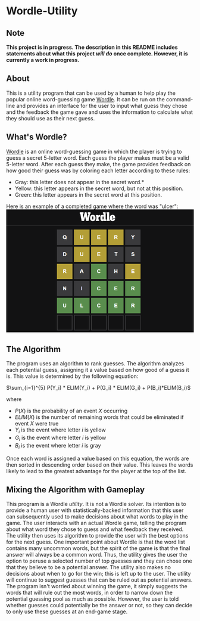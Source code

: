 # Wordle-Utility

## Note

**This project is in progress. The description in this README includes statements about what this project *will do* once complete. However, it is currently a work in progress.**

## About

This is a utility program that can be used by a human to help play the popular online word-guessing game [Wordle](https://www.nytimes.com/games/wordle/index.html). It can be run on the command-line and provides an interface for the user to input what guess they chose and the feedback the game gave and uses the information to calculate what they should use as their next guess. 

## What's Wordle?

[Wordle](https://www.nytimes.com/games/wordle/index.html) is an online word-guessing game in which the player is trying to guess a secret 5-letter word. Each guess the player makes must be a valid 5-letter word. After each guess they make, the game provides feedback on how good their guess was by coloring each letter according to these rules:
* Gray: this letter does not appear in the secret word.*
* Yellow: this letter appears in the secret word, but not at this position.
* Green: this letter appears in the secret word at this position.

Here is an example of a completed game where the word was "ulcer":
![](img/wordle.PNG "Example Wordle Game")

## The Algorithm

The program uses an algorithm to rank guesses. The algorithm analyzes each potential guess, assigning it a value based on how good of a guess it is. This value is determined by the following equation:

$\sum_{i=1}^{5} P(Y_i) * ELIM(Y_i) + P(G_i) * ELIM(G_i) + P(B_i)*ELIM(B_i)$

where 
* $P(X)$ is the probability of an event $X$ occurring
* $ELIM(X)$ is the number of remaining words that could be eliminated if event $X$ were true
* $Y_i$ is the event where letter $i$ is yellow
* $G_i$ is the event where letter $i$ is yellow
* $B_i$ is the event where letter $i$ is gray

Once each word is assigned a value based on this equation, the words are then sorted in descending order based on their value. This leaves the words likely to lead to the greatest advantage for the player at the top of the list.

## Mixing the Algorithm with Gameplay

This program is a Wordle *utility*. It is not a Wordle solver. Its intention is to provide a human user with statistically-backed information that this user can subsequently used to make decisions about what words to play in the game. The user interacts with an actual Wordle game, telling the program about what word they chose to guess and what feedback they received. The utility then uses its algorithm to provide the user with the best options for the next guess. One important point about Wordle is that the word list contains many uncommon words, but the spirit of the game is that the final answer will always be a common word. Thus, the utility gives the user the option to peruse a selected number of top guesses and they can chose one that they believe to be a potential answer. The utility also makes no decisions about when to go for the win; this is left up to the user. The utility will continue to suggest guesses that can be ruled out as potential answers. The program isn't worried about winning the game, it simply suggests the words that will rule out the most words, in order to narrow down the potential guessing pool as much as possible. However, the user is told whether guesses could potentially be the answer or not, so they can decide to only use these guesses at an end-game stage.
